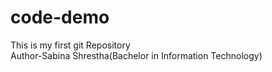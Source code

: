 # code-demo
This is my first git Repository
<br>
Author-Sabina Shrestha(Bachelor in Information Technology)
